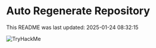 # Auto Regenerate Repository

This README was last updated: 2025-01-24 08:32:15

 ![TryHackMe](https://tryhackme.com/badge/533634)